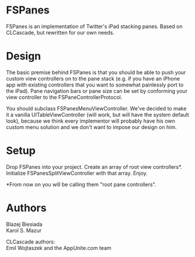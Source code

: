FSPanes
=========

FSPanes is an implementation of Twitter's iPad stacking panes. Based on CLCascade, but rewritten for our own needs. 

Design
=========

The basic premise behind FSPanes is that you should be able to push your custom view controllers on to the pane stack (e.g. if you have an iPhone app with existing controllers that you want to somewhat painlessly port to the iPad). Pane navigation bars or pane size can be set by conforming your view controller to the FSPaneControllerProtocol.

You should subclass FSPanesMenuViewController. We've decided to make it a vanilla UITableViewController (will work, but will have the system default look), because we think every implementor will probably have his own custom menu solution and we don't want to impose our design on him. 

Setup
======

Drop FSPanes into your project. Create an array of root view controllers*. Initialize FSPanesSplitViewController with that array. Enjoy. 

*From now on you will be calling them "root pane controllers".

Authors
=======

Blazej Biesiada  
Karol S. Mazur  

CLCascade authors:  
Emil Wojtaszek and the AppUnite.com team
